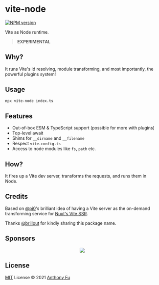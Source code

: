 # vite-node

[![NPM version](https://img.shields.io/npm/v/vite-node?color=a1b858&label=)](https://www.npmjs.com/package/vite-node)

Vite as Node runtime.

> **EXPERIMENTAL**

## Why?

It runs Vite's id resolving, module transforming, and most importantly, the powerful plugins system!

## Usage

```bash
npx vite-node index.ts
```

## Features

- Out-of-box ESM & TypeScript support (possible for more with plugins)
- Top-level await
- Shims for `__dirname` and `__filename`
- Respect `vite.config.ts`
- Access to node modules like `fs`, `path` etc.

## How?

It fires up a Vite dev server, transforms the requests, and runs them in Node.

## Credits

Based on [@pi0](https://github.com/pi0)'s brilliant idea of having a Vite server as the on-demand transforming service for [Nuxt's Vite SSR](https://github.com/nuxt/vite/pull/201).

Thanks [@brillout](https://github.com/brillout) for kindly sharing this package name.

## Sponsors

<p align="center">
  <a href="https://cdn.jsdelivr.net/gh/antfu/static/sponsors.svg">
    <img src='https://cdn.jsdelivr.net/gh/antfu/static/sponsors.svg'/>
  </a>
</p>

## License

[MIT](./LICENSE) License © 2021 [Anthony Fu](https://github.com/antfu)

